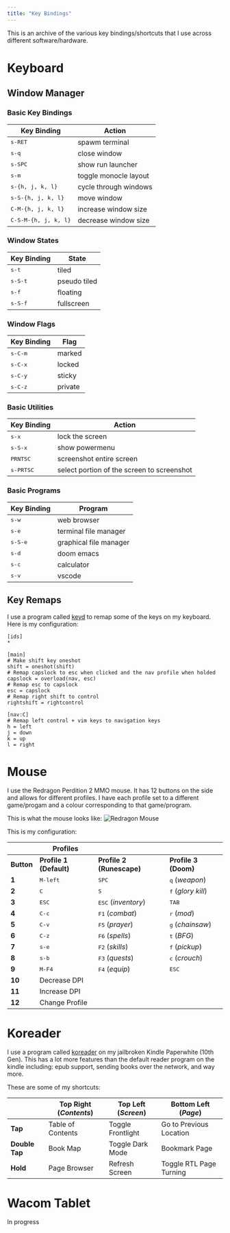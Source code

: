 ```yaml
---
title: "Key Bindings"
---
```


This is an archive of the various key bindings/shortcuts that I use across different software/hardware.

# Keyboard

## Window Manager

### Basic Key Bindings
| **Key Binding**               | **Action**            |
|-------------------------------|-----------------------|
| <kbd>s-RET</kbd>              | spawm terminal        |
| <kbd>s-q</kbd>                | close window          |
| <kbd>s-SPC</kbd>              | show run launcher     |
| <kbd>s-m</kbd>                | toggle monocle layout |
| <kbd>s-{h, j, k, l}</kbd>     | cycle through windows |
| <kbd>s-S-{h, j, k, l}</kbd>   | move window           |
| <kbd>C-M-{h, j, k, l}</kbd>   | increase window size  |
| <kbd>C-S-M-{h, j, k, l}</kbd> | decrease window size  |

### Window States
| **Key Binding**   | **State**               |
|-------------------|-------------------------|
| <kbd>s-t</kbd>    | tiled                   |
| <kbd>s-S-t</kbd>  | pseudo tiled            |
| <kbd>s-f</kbd>    | floating                |
| <kbd>s-S-f</kbd>  | fullscreen              |

### Window Flags
| **Key Binding**  | **Flag** |
|------------------|----------|
| <kbd>s-C-m</kbd> | marked   |
| <kbd>s-C-x</kbd> | locked   |
| <kbd>s-C-y</kbd> | sticky   |
| <kbd>s-C-z</kbd> | private  |

### Basic Utilities
| **Key Binding**    | **Action**                                 |
|--------------------|--------------------------------------------|
| <kbd>s-x</kbd>     | lock the screen                            |
| <kbd>s-S-x</kbd>   | show powermenu                             |
| <kbd>PRNTSC</kbd>  | screenshot entire screen                   |
| <kbd>s-PRTSC</kbd> | select portion of the screen to screenshot |

### Basic Programs
| **Key Binding**  | **Program**            |
|------------------|------------------------|
| <kbd>s-w</kbd>   | web browser            |
| <kbd>s-e</kbd>   | terminal file manager  |
| <kbd>s-S-e</kbd> | graphical file manager |
| <kbd>s-d</kbd>   | doom emacs             |
| <kbd>s-c</kbd>   | calculator             |
| <kbd>s-v</kbd>   | vscode                 |

## Key Remaps

I use a program called [keyd](https://github.com/rvaiya/keyd) to remap some of the keys on my keyboard.
Here is my configuration:

``` shell
[ids]
*

[main]
# Make shift key oneshot
shift = oneshot(shift)
# Remap capslock to esc when clicked and the nav profile when holded
capslock = overload(nav, esc)
# Remap esc to capslock
esc = capslock
# Remap right shift to control
rightshift = rightcontrol

[nav:C]
# Remap left control + vim keys to navigation keys
h = left
j = down
k = up
l = right
```

# Mouse

I use the Redragon Perdition 2 MMO mouse.
It has 12 buttons on the side and allows for different profiles. 
I have each profile set to a different game/progam and a colour corresponding to that game/program.

This is what the mouse looks like:
![Redragon Mouse](/images/redragon_mouse.png)

This is my configuration:

|            | **Profiles**            |                              |                             |
|------------|-------------------------|------------------------------|-----------------------------|
| **Button** | **Profile 1 (Default)** | **Profile 2 (Runescape)**    | **Profile 3 (Doom)**        |
| **1**      | <kbd>M-left</kbd>       | <kbd>SPC</kbd>               | <kbd>q</kbd> (*weapon*)     |
| **2**      | <kbd>C</kbd>            | <kbd>S</kbd>                 | <kbd>f</kbd> (*glory kill*) |
| **3**      | <kbd>ESC</kbd>          | <kbd>ESC</kbd> (*inventory*) | <kbd>TAB</kbd>              |
| **4**      | <kbd>C-c</kbd>          | <kbd>F1</kbd> (*combat*)     | <kbd>r</kbd> (*mod*)        |
| **5**      | <kbd>C-v</kbd>          | <kbd>F5</kbd> (*prayer*)     | <kbd>g</kbd> (*chainsaw*)   |
| **6**      | <kbd>C-z</kbd>          | <kbd>F6</kbd> (*spells*)     | <kbd>t</kbd> (*BFG*)        |
| **7**      | <kbd>s-e</kbd>          | <kbd>F2</kbd> (*skills*)     | <kbd>f</kbd> (*pickup*)     |
| **8**      | <kbd>s-b</kbd>          | <kbd>F3</kbd> (*quests*)     | <kbd>c</kbd> (*crouch*)     |
| **9**      | <kbd>M-F4</kbd>         | <kbd>F4</kbd> (*equip*)      | <kbd>ESC</kbd>              |
| **10**     | Decrease DPI            |                              |                             |
| **11**     | Increase DPI            |                              |                             |
| **12**     | Change Profile          |                              |                             |

# Koreader

I use a program called [koreader](https://koreader.rocks/) on my jailbroken Kindle Paperwhite (10th Gen).
This has a lot more features than the default reader program on the kindle including: epub support, sending books over the network, and way more.

These are some of my shortcuts:

|                | **Top Right (_Contents_)** | **Top Left (_Screen_)** | **Bottom Left (_Page_)** |
|----------------|----------------------------|-------------------------|--------------------------|
| **Tap**        | Table of Contents          | Toggle Frontlight       | Go to Previous Location  |
| **Double Tap** | Book Map                   | Toggle Dark Mode        | Bookmark Page            |
| **Hold**       | Page Browser               | Refresh Screen          | Toggle RTL Page Turning  |

# Wacom Tablet
<!-- ![Wacom Tablet](/images/wacom-tablet.jpg) -->
In progress
